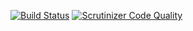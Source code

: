 [![Build Status](https://travis-ci.org/ArthurHlt/sphring.svg?branch=dev)](https://travis-ci.org/ArthurHlt/sphring) [![Scrutinizer Code Quality](https://scrutinizer-ci.com/g/ArthurHlt/sphring/badges/quality-score.png?b=dev)](https://scrutinizer-ci.com/g/ArthurHlt/sphring/?branch=dev)
